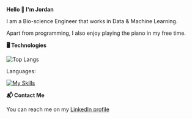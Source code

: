 **Hello 👋 I'm Jordan**

I am a Bio-science Engineer that works in Data & Machine Learning.

Apart from programming, I also enjoy playing the piano in my free time.

**🖥️ Technologies**

![Top Langs](https://github-readme-stats.vercel.app/api/top-langs/?username=jordandelbar&layout=compact)

Languages:

[![My Skills](https://skillicons.dev/icons?i=python,rust&perline=3)](https://skillicons.dev)

**📬 Contact Me**

You can reach me on my [LinkedIn profile](https://www.linkedin.com/in/jo1988/)
<!---
jordandelbar/jordandelbar is a ✨ special ✨ repository because its `README.md` (this file) appears on your GitHub profile.
You can click the Preview link to take a look at your changes.
--->
